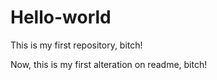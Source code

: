 # Hello-world
This is my first repository, bitch!

Now, this is my first alteration on readme, bitch!
